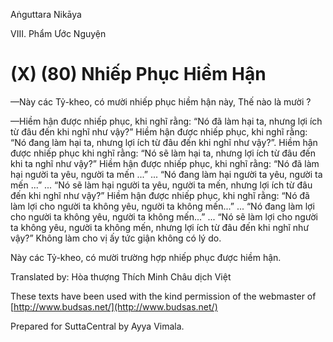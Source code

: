  

Aṅguttara Nikāya

VIII. Phẩm Ước Nguyện

# (X) (80) Nhiếp Phục Hiềm Hận

—Này các Tỷ-kheo, có mười nhiếp phục hiềm hận này, Thế nào là mười ?

—Hiềm hận được nhiếp phục, khi nghĩ rằng: “Nó đã làm hại ta, nhưng lợi ích từ đâu đến khi nghĩ như vậy?” Hiềm hận được nhiếp phục, khi nghĩ rằng: “Nó đang làm hại ta, nhưng lợi ích từ đâu đến khi nghĩ như vậy?”. Hiềm hận được nhiếp phục khi nghĩ rằng: “Nó sẽ làm hại ta, nhưng lợi ích từ đâu đến khi ta nghĩ như vậy?” Hiềm hận được nhiếp phục, khi nghĩ rằng: “Nó đã làm hại người ta yêu, người ta mến ...” ... “Nó đang làm hại người ta yêu, người ta mến ...” ... “Nó sẽ làm hại người ta yêu, người ta mến, nhưng lợi ích từ đâu đến khi nghĩ như vậy?” Hiềm hận được nhiếp phục, khi nghĩ rằng: “Nó đã làm lợi cho người ta không yêu, người ta không mến...” ... “Nó đang làm lợi cho người ta không yêu, người ta không mến...” ... “Nó sẽ làm lợi cho người ta không yêu, người ta không mến, nhưng lợi ích từ đâu đến khi nghĩ như vậy?” Không làm cho vị ấy tức giận không có lý do.

Này các Tỷ-kheo, có mười trường hợp nhiếp phục được hiềm hận.

Translated by: Hòa thượng Thích Minh Châu dịch Việt

These texts have been used with the kind permission of the webmaster of [http://www.budsas.net/](http://www.budsas.net/)

Prepared for SuttaCentral by Ayya Vimala.